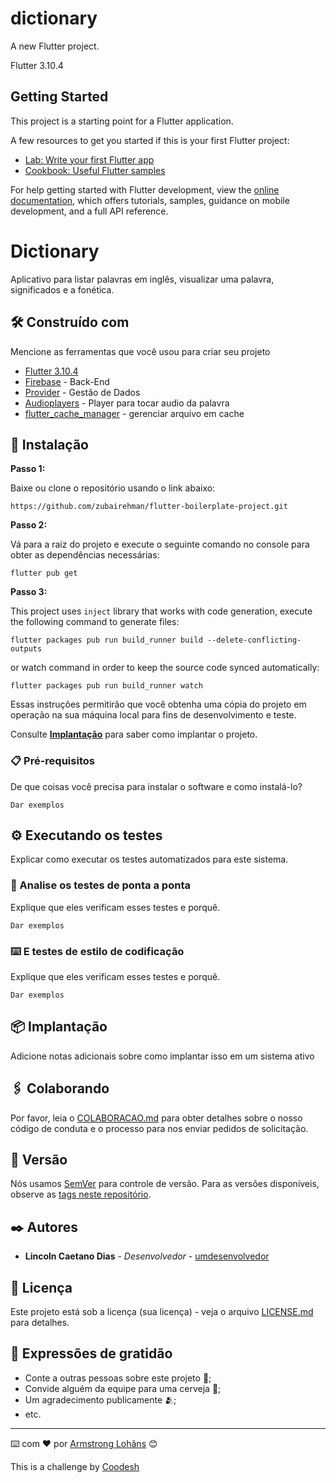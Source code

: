 # dictionary

A new Flutter project.

Flutter 3.10.4

## Getting Started

This project is a starting point for a Flutter application.

A few resources to get you started if this is your first Flutter project:

- [Lab: Write your first Flutter app](https://docs.flutter.dev/get-started/codelab)
- [Cookbook: Useful Flutter samples](https://docs.flutter.dev/cookbook)

For help getting started with Flutter development, view the
[online documentation](https://docs.flutter.dev/), which offers tutorials,
samples, guidance on mobile development, and a full API reference.

# Dictionary

Aplicativo para listar palavras em inglês, visualizar uma palavra, significados e a fonética.

## 🛠️ Construído com

Mencione as ferramentas que você usou para criar seu projeto

* [Flutter 3.10.4](https://docs.flutter.dev/release/archive)
* [Firebase](http://www.dropwizard.io/1.0.2/docs/) - Back-End
* [Provider](https://maven.apache.org/) - Gestão de Dados
* [Audioplayers]() - Player para tocar audio da palavra
* [flutter_cache_manager]() - gerenciar arquivo em cache


## 🚀 Instalação

**Passo 1:**

Baixe ou clone o repositório usando o link abaixo:

```
https://github.com/zubairehman/flutter-boilerplate-project.git
```

**Passo 2:**

Vá para a raiz do projeto e execute o seguinte comando no console para obter as dependências necessárias:

```
flutter pub get 
```

**Passo 3:**

This project uses `inject` library that works with code generation, execute the following command to generate files:

```
flutter packages pub run build_runner build --delete-conflicting-outputs
```

or watch command in order to keep the source code synced automatically:

```
flutter packages pub run build_runner watch
```

Essas instruções permitirão que você obtenha uma cópia do projeto em operação na sua máquina local para fins de desenvolvimento e teste.

Consulte **[Implantação](#-implanta%C3%A7%C3%A3o)** para saber como implantar o projeto.

### 📋 Pré-requisitos

De que coisas você precisa para instalar o software e como instalá-lo?

```
Dar exemplos
```


## ⚙️ Executando os testes

Explicar como executar os testes automatizados para este sistema.

### 🔩 Analise os testes de ponta a ponta

Explique que eles verificam esses testes e porquê.

```
Dar exemplos
```

### ⌨️ E testes de estilo de codificação

Explique que eles verificam esses testes e porquê.

```
Dar exemplos
```

## 📦 Implantação

Adicione notas adicionais sobre como implantar isso em um sistema ativo



## 🖇️ Colaborando

Por favor, leia o [COLABORACAO.md](https://gist.github.com/usuario/linkParaInfoSobreContribuicoes) para obter detalhes sobre o nosso código de conduta e o processo para nos enviar pedidos de solicitação.

## 📌 Versão

Nós usamos [SemVer](http://semver.org/) para controle de versão. Para as versões disponíveis, observe as [tags neste repositório](https://github.com/suas/tags/do/projeto).

## ✒️ Autores

* **Lincoln Caetano Dias** - *Desenvolvedor* - [umdesenvolvedor](https://github.com/linkParaPerfil)


## 📄 Licença

Este projeto está sob a licença (sua licença) - veja o arquivo [LICENSE.md](https://github.com/usuario/projeto/licenca) para detalhes.

## 🎁 Expressões de gratidão

* Conte a outras pessoas sobre este projeto 📢;
* Convide alguém da equipe para uma cerveja 🍺;
* Um agradecimento publicamente 🫂;
* etc.


---
⌨️ com ❤️ por [Armstrong Lohãns](https://gist.github.com/lohhans) 😊

This is a challenge by [Coodesh](https://coodesh.com/)
